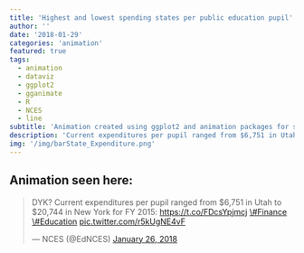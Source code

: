 ```yaml
---
title: 'Highest and lowest spending states per public education pupil'
author: ''
date: '2018-01-29'
categories: 'animation'
featured: true
tags:
  - animation
  - dataviz
  - ggplot2
  - gganimate
  - R
  - NCES
  - line
subtitle: 'Animation created using ggplot2 and animation packages for social media distribution'
description: 'Current expenditures per pupil ranged from $6,751 in Utah to $20,744 in New York for FY 2015'
img: '/img/barState_Expenditure.png'
---
```


## Animation seen here:

<blockquote class="twitter-tweet" data-lang="en">
<p lang="en" dir="ltr">
DYK? Current expenditures per pupil ranged from $6,751 in Utah to
$20,744 in New York for FY 2015:
<a href="https://t.co/FDcsYpjmcj">https://t.co/FDcsYpjmcj</a>
<a href="https://twitter.com/hashtag/Finance?src=hash&amp;ref_src=twsrc%5Etfw">\#Finance</a>
<a href="https://twitter.com/hashtag/Education?src=hash&amp;ref_src=twsrc%5Etfw">\#Education</a>
<a href="https://t.co/r5kUgNE4vF">pic.twitter.com/r5kUgNE4vF</a>
</p>
— NCES (@EdNCES)
<a href="https://twitter.com/EdNCES/status/956970572189241344?ref_src=twsrc%5Etfw">January
26, 2018</a>
</blockquote>
